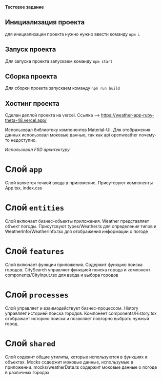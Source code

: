 **Тестовое задание**

## Инициализация проекта
для инициализации проекта нужно нужно ввести команду `npm i`

## Запуск проекта 
Для запуска проекта запускаем команду `npm start`

## Сборка проекта
Для сборки проекта запускаем команду `npm run build`

## Хостинг проекта
Сделан деплой проекта на vercel. Ссылка --> https://weather-app-ruby-theta-48.vercel.app/

Использовал библиотеку компонентов Material-UI. Для отображения данных использовал моковые данные, так как api openweather почему-то недоступно.

*Использовал FSD архитектуру*
# Слой `app`
Слой является точкой входа в приложение. Присутсвуют компоненты App.tsx, index.css
# Слой `entities`
Слой включает бизнес-объекты приложения. Weather представляет объект погоды. Присутсвуют types/Weather.ts для определения типов и WeatherInfo/WeatherInfo.tsx для отображения информации о погоде
# Слой `features`
Слой включает функции приложения. Содержит функцию поиска городов. CitySearch управляет функцией поиска города и компонент components/CityInput.tsx для ввода и выбора городов
# Слой `processes`
Слой управляет и взаимодействует бизнес-процессом. History управляет историей поиска городов. Компонент components/History.tsx отображает историю поиска и позволяет повторно выбрать нужный город. 
# Слой `shared`
Слой содежит общие утилиты, которые используются в функциях и объектах. Mocks содержит моковые данные, использумые в приложении. mocks/weatherData.ts содержит моковые данные о погоде в различных городах
